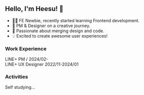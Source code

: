 ## Hello, I'm Heesu! 👋

- 👩‍💻 FE Newbie, recently started learning Frontend development.
- 🌟 PM & Designer on a creative journey.
- 🚀 Passionate about merging design and code.
- 💡 Excited to create awesome user experiences!

### Work Experience
LINE+ PM / 2024/02-  
LINE+ UX Designer 2022/11-2024/01

### Activities
Self studying...


<!--
**heesuee/heesuee** is a ✨ _special_ ✨ repository because its `README.md` (this file) appears on your GitHub profile.
Here are some ideas to get you started:

- 🔭 I’m currently working on ...
- 🌱 I’m currently learning ...
- 👯 I’m looking to collaborate on ...
- 🤔 I’m looking for help with ...
- 💬 Ask me about ...
- 📫 How to reach me: ...
- 😄 Pronouns: ...
- ⚡ Fun fact: ...
-->
